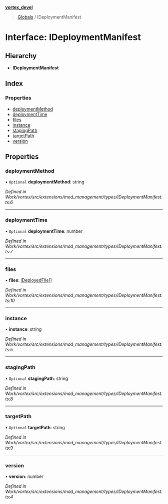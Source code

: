 **[vortex_devel](../README.md)**

> [Globals](../globals.md) / IDeploymentManifest

# Interface: IDeploymentManifest

## Hierarchy

* **IDeploymentManifest**

## Index

### Properties

* [deploymentMethod](ideploymentmanifest.md#deploymentmethod)
* [deploymentTime](ideploymentmanifest.md#deploymenttime)
* [files](ideploymentmanifest.md#files)
* [instance](ideploymentmanifest.md#instance)
* [stagingPath](ideploymentmanifest.md#stagingpath)
* [targetPath](ideploymentmanifest.md#targetpath)
* [version](ideploymentmanifest.md#version)

## Properties

### deploymentMethod

• `Optional` **deploymentMethod**: string

*Defined in Work/vortex/src/extensions/mod_management/types/IDeploymentManifest.ts:6*

___

### deploymentTime

• `Optional` **deploymentTime**: number

*Defined in Work/vortex/src/extensions/mod_management/types/IDeploymentManifest.ts:7*

___

### files

•  **files**: [IDeployedFile](ideployedfile.md)[]

*Defined in Work/vortex/src/extensions/mod_management/types/IDeploymentManifest.ts:10*

___

### instance

•  **instance**: string

*Defined in Work/vortex/src/extensions/mod_management/types/IDeploymentManifest.ts:5*

___

### stagingPath

• `Optional` **stagingPath**: string

*Defined in Work/vortex/src/extensions/mod_management/types/IDeploymentManifest.ts:8*

___

### targetPath

• `Optional` **targetPath**: string

*Defined in Work/vortex/src/extensions/mod_management/types/IDeploymentManifest.ts:9*

___

### version

•  **version**: number

*Defined in Work/vortex/src/extensions/mod_management/types/IDeploymentManifest.ts:4*
